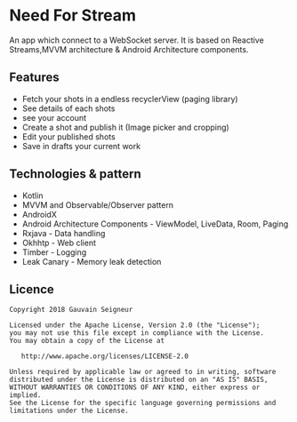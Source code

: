 # Need For Stream
An app which connect to a WebSocket server. 
It is based on Reactive Streams,MVVM architecture & Android Architecture components. 

## Features
* Fetch your shots in a endless recyclerView (paging library)
* See details of each shots
* see your account
* Create a shot and publish it (Image picker and cropping)
* Edit your published shots
* Save in drafts your current work

## Technologies & pattern
* Kotlin
* MVVM and Observable/Observer pattern
* AndroidX
* Android Architecture Components - ViewModel, LiveData, Room, Paging
* Rxjava - Data handling
* Okhhtp - Web client
* Timber - Logging
* Leak Canary - Memory leak detection

## Licence
```
Copyright 2018 Gauvain Seigneur

Licensed under the Apache License, Version 2.0 (the "License");
you may not use this file except in compliance with the License.
You may obtain a copy of the License at

   http://www.apache.org/licenses/LICENSE-2.0

Unless required by applicable law or agreed to in writing, software
distributed under the License is distributed on an "AS IS" BASIS,
WITHOUT WARRANTIES OR CONDITIONS OF ANY KIND, either express or implied.
See the License for the specific language governing permissions and
limitations under the License.
```